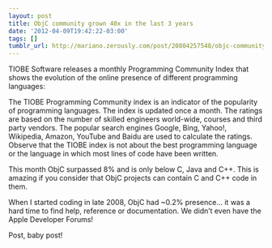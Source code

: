 ```yaml
---
layout: post
title: ObjC community grown 40x in the last 3 years
date: '2012-04-09T19:42:22-03:00'
tags: []
tumblr_url: http://mariano.zerously.com/post/20804257548/objc-community-grown-40x-in-the-last-3-years
---
```

TIOBE Software releases a monthly Programming Community Index that shows the evolution of the online presence of different programming languages:


  The TIOBE Programming Community index is an indicator of the popularity of programming languages. The index is updated once a month. The ratings are based on the number of skilled engineers world-wide, courses and third party vendors. The popular search engines Google, Bing, Yahoo!, Wikipedia, Amazon, YouTube and Baidu are used to calculate the ratings. Observe that the TIOBE index is not about the best programming language or the language in which most lines of code have been written.


This month ObjC surpassed 8% and is only below C, Java and C++. This is amazing if you consider that ObjC projects can contain C and C++ code in them.

When I started coding in late 2008, ObjC had ~0.2% presence… it was a hard time to find help, reference or documentation. We didn’t even have the Apple Developer Forums!

Post, baby post!


